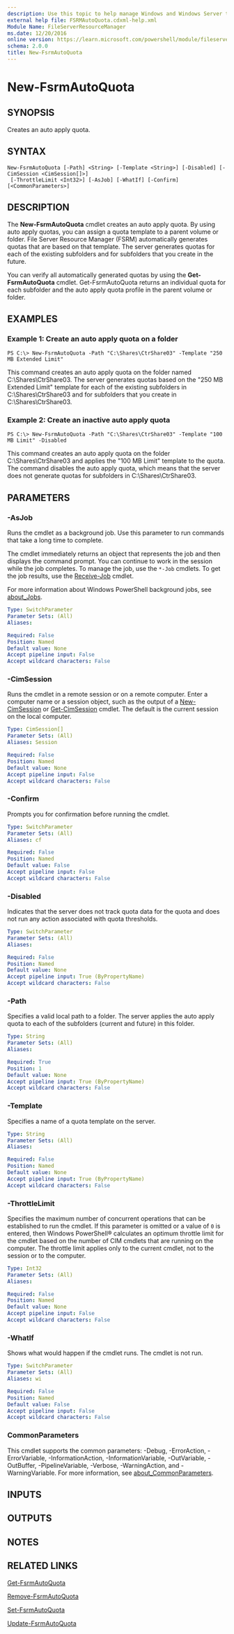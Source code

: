 ```yaml
---
description: Use this topic to help manage Windows and Windows Server technologies with Windows PowerShell.
external help file: FSRMAutoQuota.cdxml-help.xml
Module Name: FileServerResourceManager
ms.date: 12/20/2016
online version: https://learn.microsoft.com/powershell/module/fileserverresourcemanager/new-fsrmautoquota?view=windowsserver2019-ps&wt.mc_id=ps-gethelp
schema: 2.0.0
title: New-FsrmAutoQuota
---
```


# New-FsrmAutoQuota

## SYNOPSIS
Creates an auto apply quota.

## SYNTAX

```
New-FsrmAutoQuota [-Path] <String> [-Template <String>] [-Disabled] [-CimSession <CimSession[]>]
 [-ThrottleLimit <Int32>] [-AsJob] [-WhatIf] [-Confirm] [<CommonParameters>]
```

## DESCRIPTION
The **New-FsrmAutoQuota** cmdlet creates an auto apply quota.
By using auto apply quotas, you can assign a quota template to a parent volume or folder.
File Server Resource Manager (FSRM) automatically generates quotas that are based on that template.
The server generates quotas for each of the existing subfolders and for subfolders that you create in the future.

You can verify all automatically generated quotas by using the **Get-FsrmAutoQuota** cmdlet.
Get-FsrmAutoQuota returns an individual quota for each subfolder and the auto apply quota profile in the parent volume or folder.

## EXAMPLES

### Example 1: Create an auto apply quota on a folder
```
PS C:\> New-FsrmAutoQuota -Path "C:\Shares\CtrShare03" -Template "250 MB Extended Limit"
```

This command creates an auto apply quota on the folder named C:\Shares\CtrShare03.
The server generates quotas based on the "250 MB Extended Limit" template for each of the existing subfolders in C:\Shares\CtrShare03 and for subfolders that you create in C:\Shares\CtrShare03.

### Example 2: Create an inactive auto apply quota
```
PS C:\> New-FsrmAutoQuota -Path "C:\Shares\CtrShare03" -Template "100 MB Limit" -Disabled
```

This command creates an auto apply quota on the folder C:\Shares\CtrShare03 and applies the "100 MB Limit" template to the quota.
The command disables the auto apply quota, which means that the server does not generate quotas for subfolders in C:\Shares\CtrShare03.

## PARAMETERS

### -AsJob
Runs the cmdlet as a background job. Use this parameter to run commands that take a long time to complete. 

The cmdlet immediately returns an object that represents the job and then displays the command prompt. 
You can continue to work in the session while the job completes. 
To manage the job, use the `*-Job` cmdlets. 
To get the job results, use the [Receive-Job](https://go.microsoft.com/fwlink/?LinkID=113372) cmdlet. 

For more information about Windows PowerShell background jobs, see [about_Jobs](https://go.microsoft.com/fwlink/?LinkID=113251).

```yaml
Type: SwitchParameter
Parameter Sets: (All)
Aliases: 

Required: False
Position: Named
Default value: None
Accept pipeline input: False
Accept wildcard characters: False
```

### -CimSession
Runs the cmdlet in a remote session or on a remote computer.
Enter a computer name or a session object, such as the output of a [New-CimSession](https://go.microsoft.com/fwlink/p/?LinkId=227967) or [Get-CimSession](https://go.microsoft.com/fwlink/p/?LinkId=227966) cmdlet.
The default is the current session on the local computer.

```yaml
Type: CimSession[]
Parameter Sets: (All)
Aliases: Session

Required: False
Position: Named
Default value: None
Accept pipeline input: False
Accept wildcard characters: False
```

### -Confirm
Prompts you for confirmation before running the cmdlet.

```yaml
Type: SwitchParameter
Parameter Sets: (All)
Aliases: cf

Required: False
Position: Named
Default value: False
Accept pipeline input: False
Accept wildcard characters: False
```

### -Disabled
Indicates that the server does not track quota data for the quota and does not run any action associated with quota thresholds.

```yaml
Type: SwitchParameter
Parameter Sets: (All)
Aliases: 

Required: False
Position: Named
Default value: None
Accept pipeline input: True (ByPropertyName)
Accept wildcard characters: False
```

### -Path
Specifies a valid local path to a folder.
The server applies the auto apply quota to each of the subfolders (current and future) in this folder.

```yaml
Type: String
Parameter Sets: (All)
Aliases: 

Required: True
Position: 1
Default value: None
Accept pipeline input: True (ByPropertyName)
Accept wildcard characters: False
```

### -Template
Specifies a name of a quota template on the server.

```yaml
Type: String
Parameter Sets: (All)
Aliases: 

Required: False
Position: Named
Default value: None
Accept pipeline input: True (ByPropertyName)
Accept wildcard characters: False
```

### -ThrottleLimit
Specifies the maximum number of concurrent operations that can be established to run the cmdlet.
If this parameter is omitted or a value of `0` is entered, then Windows PowerShell® calculates an optimum throttle limit for the cmdlet based on the number of CIM cmdlets that are running on the computer.
The throttle limit applies only to the current cmdlet, not to the session or to the computer.

```yaml
Type: Int32
Parameter Sets: (All)
Aliases: 

Required: False
Position: Named
Default value: None
Accept pipeline input: False
Accept wildcard characters: False
```

### -WhatIf
Shows what would happen if the cmdlet runs.
The cmdlet is not run.

```yaml
Type: SwitchParameter
Parameter Sets: (All)
Aliases: wi

Required: False
Position: Named
Default value: False
Accept pipeline input: False
Accept wildcard characters: False
```

### CommonParameters
This cmdlet supports the common parameters: -Debug, -ErrorAction, -ErrorVariable, -InformationAction, -InformationVariable, -OutVariable, -OutBuffer, -PipelineVariable, -Verbose, -WarningAction, and -WarningVariable. For more information, see [about_CommonParameters](https://go.microsoft.com/fwlink/?LinkID=113216).

## INPUTS

## OUTPUTS

## NOTES

## RELATED LINKS

[Get-FsrmAutoQuota](./Get-FsrmAutoQuota.md)

[Remove-FsrmAutoQuota](./Remove-FsrmAutoQuota.md)

[Set-FsrmAutoQuota](./Set-FsrmAutoQuota.md)

[Update-FsrmAutoQuota](./Update-FsrmAutoQuota.md)


